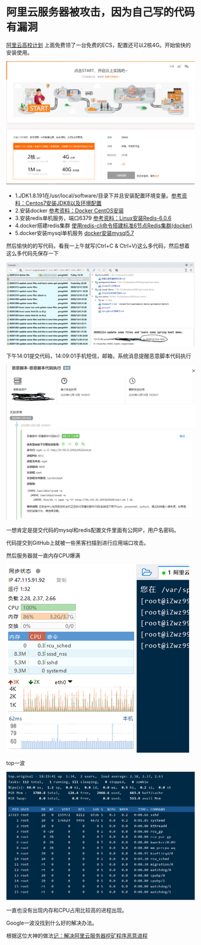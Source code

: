 # 阿里云服务器被攻击，因为自己写的代码有漏洞

[阿里云高校计划](https://developer.aliyun.com/adc/student/?spm=a2c6h.19776329.J_3574106040.1.69523d80v5tVl9)
上面免费领了一台免费的ECS，配置还可以2核4G。开始愉快的安装使用。

![image-20201214175638457](https://raw.githubusercontent.com/peng4444/picgo/main/img/20201214175645.png)

- 1.JDK1.8.191在/usr/local/software/目录下并且安装配置环境变量。[参考资料：Centos7安装JDK8以及环境配置](https://blog.csdn.net/pang_ping/article/details/80570011)
- 2.安装docker  [参考资料：Docker CentOS安装](https://www.funtl.com/zh/docs-docker/CentOS-%E5%AE%89%E8%A3%85-Docker.html#%E4%BD%BF%E7%94%A8-yum-%E5%AE%89%E8%A3%85)
- 3.安装redis单机服务，端口6379 [参考资料：Linux安装Redis-6.0.6](https://blog.csdn.net/Mr_YeShaoFei/article/details/107686607)
- 4.docker搭建redis集群 [使用redis-cli命令搭建标准6节点Redis集群(docker)](https://www.cnblogs.com/slowbirdoflsh/p/11636120.html)
- 5.docker安装mysql单机服务 [docker安装mysql5.7](https://blog.csdn.net/weixin_40461281/article/details/92610876)

然后愉快的的写代码，看我一上午就写(Ctrl+C & Ctrl+V)这么多代码，然后想着这么多代码先保存一下

![image-20201214180300310](https://raw.githubusercontent.com/peng4444/picgo/main/img/20201214180300.png)

下午14:01提交代码，14:09:01手机短信，邮箱，系统消息提醒恶意脚本代码执行

![image-20201214181206110](https://raw.githubusercontent.com/peng4444/picgo/main/img/20201214181206.png)


一想肯定是提交代码的mysql和redis配置文件里面有公网IP，用户名密码。

代码提交到GitHub上就被一些黑客扫描到进行应用端口攻击。

然后服务器就一直内存CPU爆满

![image-20201214181750447](https://raw.githubusercontent.com/peng4444/picgo/main/img/20201214181750.png)

top一波

![image-20201214181944409](https://raw.githubusercontent.com/peng4444/picgo/main/img/20201214181944.png)

一直也没有出现内存和CPU占用比较高的进程出现。

Google一波没找到什么好的解决办法。

根据这位大神的做法[记：解决阿里云服务器挖矿程序恶意进程](https://blog.csdn.net/weixin_44901564/article/details/109294680)


